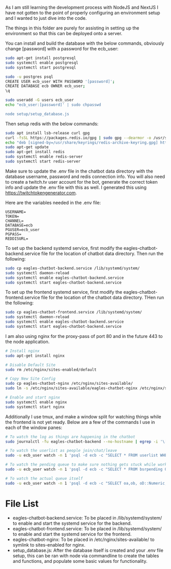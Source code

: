As I am still learning the development process with NodeJS and NextJS I have not gotten to the point of properly configuring an environment setup and I wanted to just dive into the code. 

The things in this folder are purely for assisting in setting up the environment so that this can be deployed onto a server.

You can install and build the database with the below commands, obviously change [password] with a password for the ecb_user:
```sh
sudo apt-get install postgresql
sudo systemctl enable postgresql
sudo systemctl start postgresql

sudo -u postgres psql
CREATE USER ecb_user WITH PASSWORD '[password]';
CREATE DATABASE ecb OWNER ecb_user;
\q

sudo useradd -G users ecb_user
echo "ecb_user:[password]' | sudo chpasswd

node setup/setup_database.js
```

Then setup redis with the below commands:
```sh
sudo apt install lsb-release curl gpg
curl -fsSL https://packages.redis.io/gpg | sudo gpg --dearmor -o /usr/share/keyrings/redis-archive-keyring.gpg
echo "deb [signed-by=/usr/share/keyrings/redis-archive-keyring.gpg] https://packages.redis.io/deb $(lsb_release -cs) main" | sudo tee /etc/apt/sources.list.d/redis.list
sudo apt-get update
sudo apt-get install redis
sudo systemctl enable redis-server
sudo systemctl start redis-server
```

Make sure to update the .env file in the chatbot data directory with the database username, password and redis connection info. You will also need to create a twitch.tv user account for the bot, generate the correct token info and update the .env file with this as well. I generated this using https://twitchtokengenerator.com.

Here are the variables needed in the .env file:
```
USERNAME=
TOKEN=
CHANNEL=
DATABASE=ecb
PGUSER=ecb_user
PGPASS=
REDDISURL=
```


To set up the backend systemd service, first modify the eagles-chatbot-backend.service file for the location of chatbot data directory.
Then run the following:
```sh
sudo cp eagles-chatbot-backend.service /lib/systemd/system/
sudo systemctl daemon-reload
sudo systemctl enable eagles-chatbot-backend.service
sudo systemctl start eagles-chatbot-backend.service
```
To set up the frontend systemd service, first modify the eagles-chatbot-frontend.service file for the location of the chatbot data directory.
THen run the following:
```sh
sudo cp eagles-chatbot-frontend.service /lib/systemd/system/
sudo systemctl daemon-reload
sudo systemctl enable eagles-chatbot-backend.service
sudo systemctl start eagles-chatbot-backend.service
```

I am also using nginx for the proxy-pass of port 80 and in the future 443 to the node application.
```sh
# Install nginx
sudo apt-get install nginx

# Disable Default Site
sudo rm /etc/nginx/sites-enabled/default

# Copy New Site Config
sudo cp eagles-chatbot-nginx /etc/nginx/sites-available/
sudo ln -s /etc/nginx/sites-available/eagles-chatbot-nginx /etc/nginx/sites-enabled/eagles-chatbot-nginx

# Enable and start nginx
sudo systemctl enable nginx
sudo systemctl start nginx
```

Additionally I use tmux, and make a window split for watching things while the frontend is not yet ready. Below are a few of the commands I use in each of the window panes:
```sh
# To watch the log as things are happening in the chatbot
sudo journalctl -fu eagles-chatbot-backend --no-hostname | egrep -i '\[BOT\]'

# To watch the userlist as people join/chat/leave
sudo -u ecb_user watch -n 1 'psql -d ecb -c "SELECT * FROM userlist WHERE user_lastactivets IS NOT NULL ORDER BY user_lastactivets DESC"'

# To watch the pending queue to make sure nothing gets stuck while working out bugs
sudo -u ecb_user watch -n 1 'psql -d ecb -c "SELECT * FROM bsrpending ORDER BY bsr_ts ASC"'

# To watch the actual queue itself
sudo -u ecb_user watch -n 1 'psql -d ecb -c "SELECT oa,ob, oD::Numeric, bsr_code, bsr_req, bsr_req_here AS here, bsr_name, bsr_ts, bsr_length, bsr_note, sus_remap AS remap FROM bsractive ORDER BY oD ASC;"'
```

# File List
- eagles-chatbot-backend.service: To be placed in /lib/systemd/system/ to enable and start the systemd service for the backend.
- eagles-chatbot-frontend.service: To be placed in /lib/systemd/system/ to enable and start the systemd service for the frontend.
- eagles-chatbot-nginx: To be placed in /etc/nginx/sites-available/ to symlink to sites-enabled for nginx.
- setup_database.js: After the database itself is created and your .env file setup, this can be ran with node via commandline to create the tables and functions, and populate some basic values for functionality.

